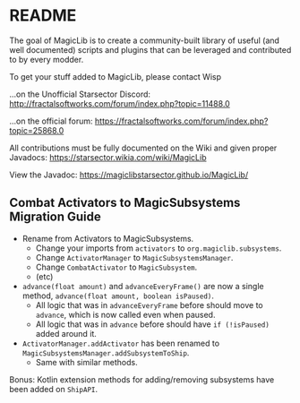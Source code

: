 # README

The goal of MagicLib is to create a community-built library of useful (and well documented) scripts and plugins that can
be leveraged and contributed to by every modder.

To get your stuff added to MagicLib, please contact Wisp

...on the Unofficial Starsector Discord:
http://fractalsoftworks.com/forum/index.php?topic=11488.0

...on the official forum:
https://fractalsoftworks.com/forum/index.php?topic=25868.0

All contributions must be fully documented on the Wiki and given proper Javadocs:
https://starsector.wikia.com/wiki/MagicLib

View the Javadoc: https://magiclibstarsector.github.io/MagicLib/

## Combat Activators to MagicSubsystems Migration Guide

- Rename from Activators to MagicSubsystems.
    - Change your imports from `activators` to `org.magiclib.subsystems`.
    - Change `ActivatorManager` to `MagicSubsystemsManager`.
    - Change `CombatActivator` to `MagicSubsystem`.
    - (etc)
- `advance(float amount)` and `advanceEveryFrame()` are now a single method, `advance(float amount, boolean isPaused)`.
    - All logic that was in `advanceEveryFrame` before should move to `advance`, which is now called even when paused.
    - All logic that was in `advance` before should have `if (!isPaused)` added around it.
- `ActivatorManager.addActivator` has been renamed to `MagicSubsystemsManager.addSubsystemToShip`.
  - Same with similar methods.

Bonus: Kotlin extension methods for adding/removing subsystems have been added on `ShipAPI`.
